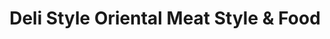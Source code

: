 ---
title: "Deli Style Oriental Meat Style & Food"
url: /calgary/deli-style-oriental-meat-style-und-food/
shop: Feinkost
---